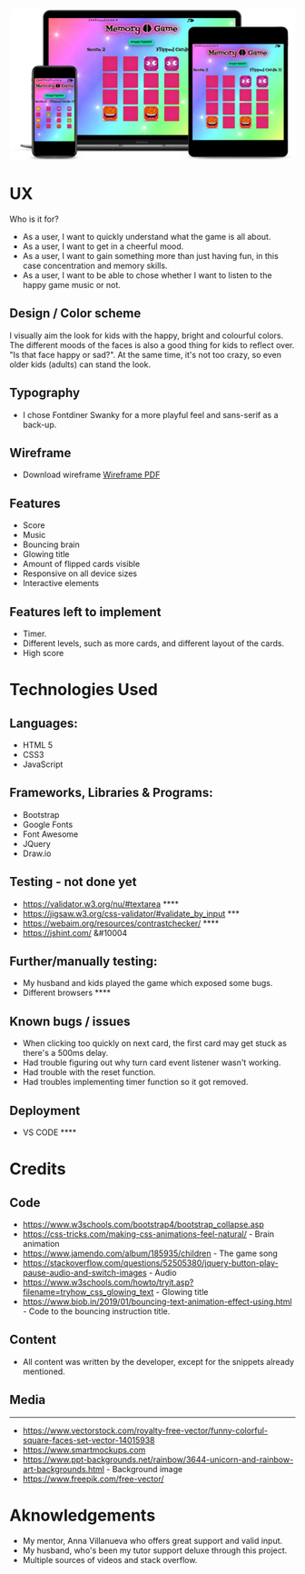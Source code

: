 ![Mockup](/assets/images/memoryGameMockup.png)

# UX

Who is it for?
* As a user, I want to quickly understand what the game is all about.
* As a user, I want to get in a cheerful mood.
* As a user, I want to gain something more than just having fun, in this case concentration and memory skills.
* As a user, I want to be able to chose whether I want to listen to the happy game music or not.


## Design / Color scheme

I visually aim the look for kids with the happy, bright and colourful colors. The different moods of the faces is also a good thing for kids to reflect over. "Is that face happy or sad?".
At the same time, it's not too crazy, so even older kids (adults) can stand the look.

## Typography

* I chose Fontdiner Swanky for a more playful feel and sans-serif as a back-up.

## Wireframe

* Download wireframe [Wireframe PDF](/assets/pdf/wireframe.pdf)

## Features

* Score 
* Music
* Bouncing brain 
* Glowing title 
* Amount of flipped cards visible
* Responsive on all device sizes
* Interactive elements


## Features left to implement

* Timer.
* Different levels, such as more cards, and different layout of the cards.
* High score

# Technologies Used

## Languages:

* HTML 5
* CSS3
* JavaScript


## Frameworks, Libraries & Programs:  

* Bootstrap      
* Google Fonts
* Font Awesome
* JQuery 
* Draw.io

## Testing  - not done yet

* https://validator.w3.org/nu/#textarea     ****
* https://jigsaw.w3.org/css-validator/#validate_by_input   ***
* https://webaim.org/resources/contrastchecker/    ****
* https://jshint.com/  &#10004

## Further/manually testing:

* My husband and kids played the game which exposed some bugs.
* Different browsers    ****

## Known bugs / issues

* When clicking too quickly on next card, the first card may get stuck as there's a 500ms delay.
* Had trouble figuring out why turn card event listener wasn't working.
* Had trouble with the reset function.
* Had troubles implementing timer function so it got removed.

## Deployment

* VS CODE ****

# Credits

## Code

* https://www.w3schools.com/bootstrap4/bootstrap_collapse.asp
* https://css-tricks.com/making-css-animations-feel-natural/  - Brain animation
* https://www.jamendo.com/album/185935/children - The game song
* https://stackoverflow.com/questions/52505380/jquery-button-play-pause-audio-and-switch-images - Audio 
* https://www.w3schools.com/howto/tryit.asp?filename=tryhow_css_glowing_text - Glowing title
* https://www.biob.in/2019/01/bouncing-text-animation-effect-using.html - Code to the bouncing instruction title.

## Content

* All content was written by the developer, except for the snippets already mentioned.


## Media

******

* https://www.vectorstock.com/royalty-free-vector/funny-colorful-square-faces-set-vector-14015938
* https://www.smartmockups.com 
* https://www.ppt-backgrounds.net/rainbow/3644-unicorn-and-rainbow-art-backgrounds.html - Background image
* https://www.freepik.com/free-vector/

# Aknowledgements

* My mentor, Anna Villanueva who offers great support and valid input.
* My husband, who's been my tutor support deluxe through this project.
* Multiple sources of videos and stack overflow.
